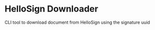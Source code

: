 HelloSign Downloader
================

CLI tool to download document from HelloSign using the signature uuid

